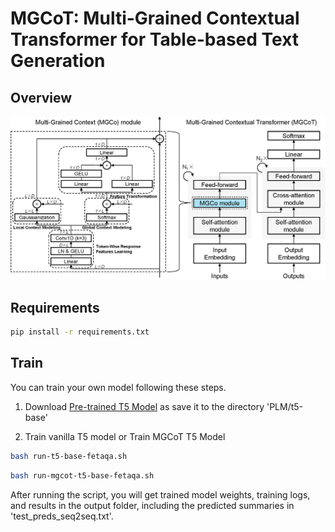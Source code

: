 # MGCoT: Multi-Grained Contextual Transformer for Table-based Text Generation

## Overview
![](figure/overview_crop.png)

## Requirements
```bash
pip install -r requirements.txt
```

## Train
You can train your own model following these steps.

1. Download [Pre-trained T5 Model](https://huggingface.co/google-t5/t5-base/tree/main) as save it to the directory 'PLM/t5-base'

2. Train vanilla T5 model or Train MGCoT T5 Model
```bash
bash run-t5-base-fetaqa.sh
```
```bash
bash run-mgcot-t5-base-fetaqa.sh
```

After running the script, you will get trained model weights, training logs, and results in the output folder, including the predicted summaries in 'test_preds_seq2seq.txt'.
